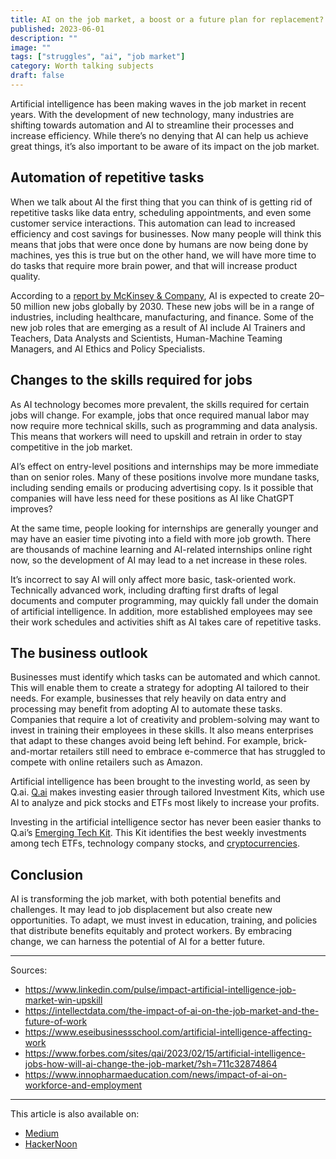 ```yaml
---
title: AI on the job market, a boost or a future plan for replacement?
published: 2023-06-01
description: ""
image: ""
tags: ["struggles", "ai", "job market"]
category: Worth talking subjects
draft: false
---
```


Artificial intelligence has been making waves in the job market in recent years. With the development of new technology, many industries are shifting towards automation and AI to streamline their processes and increase efficiency. While there’s no denying that AI can help us achieve great things, it’s also important to be aware of its impact on the job market.

## Automation of repetitive tasks
When we talk about AI the first thing that you can think of is getting rid of repetitive tasks like data entry, scheduling appointments, and even some customer service interactions. This automation can lead to increased efficiency and cost savings for businesses. Now many people will think this means that jobs that were once done by humans are now being done by machines, yes this is true but on the other hand, we will have more time to do tasks that require more brain power, and that will increase product quality.

According to a [report by McKinsey & Company](https://www.mckinsey.com/featured-insights/future-of-work/jobs-lost-jobs-gained-what-the-future-of-work-will-mean-for-jobs-skills-and-wages), AI is expected to create 20–50 million new jobs globally by 2030. These new jobs will be in a range of industries, including healthcare, manufacturing, and finance. Some of the new job roles that are emerging as a result of AI include AI Trainers and Teachers, Data Analysts and Scientists, Human-Machine Teaming Managers, and AI Ethics and Policy Specialists.

## Changes to the skills required for jobs
As AI technology becomes more prevalent, the skills required for certain jobs will change. For example, jobs that once required manual labor may now require more technical skills, such as programming and data analysis. This means that workers will need to upskill and retrain in order to stay competitive in the job market.

AI’s effect on entry-level positions and internships may be more immediate than on senior roles. Many of these positions involve more mundane tasks, including sending emails or producing advertising copy. Is it possible that companies will have less need for these positions as AI like ChatGPT improves?

At the same time, people looking for internships are generally younger and may have an easier time pivoting into a field with more job growth. There are thousands of machine learning and AI-related internships online right now, so the development of AI may lead to a net increase in these roles.

It’s incorrect to say AI will only affect more basic, task-oriented work. Technically advanced work, including drafting first drafts of legal documents and computer programming, may quickly fall under the domain of artificial intelligence. In addition, more established employees may see their work schedules and activities shift as AI takes care of repetitive tasks.

## The business outlook
Businesses must identify which tasks can be automated and which cannot. This will enable them to create a strategy for adopting AI tailored to their needs. For example, businesses that rely heavily on data entry and processing may benefit from adopting AI to automate these tasks. Companies that require a lot of creativity and problem-solving may want to invest in training their employees in these skills. It also means enterprises that adapt to these changes avoid being left behind. For example, brick-and-mortar retailers still need to embrace e-commerce that has struggled to compete with online retailers such as Amazon.

Artificial intelligence has been brought to the investing world, as seen by Q.ai. [Q.ai](https://refer.tryq.ai/7u2YpdYVcxb) makes investing easier through tailored Investment Kits, which use AI to analyze and pick stocks and ETFs most likely to increase your profits.

Investing in the artificial intelligence sector has never been easier thanks to Q.ai’s [Emerging Tech Kit](https://learn.tryq.ai/blog/emerging-tech-kit?utm_campaign=Forbes&utm_medium=article&utm_source=Forbes). This Kit identifies the best weekly investments among tech ETFs, technology company stocks, and [cryptocurrencies](https://learn.tryq.ai/articles/cryptocurrency?utm_campaign=Forbes&utm_medium=article&utm_source=Forbes).

## Conclusion
AI is transforming the job market, with both potential benefits and challenges. It may lead to job displacement but also create new opportunities. To adapt, we must invest in education, training, and policies that distribute benefits equitably and protect workers. By embracing change, we can harness the potential of AI for a better future.

--------
Sources:
- https://www.linkedin.com/pulse/impact-artificial-intelligence-job-market-win-upskill
- https://intellectdata.com/the-impact-of-ai-on-the-job-market-and-the-future-of-work
- https://www.eseibusinessschool.com/artificial-intelligence-affecting-work
- https://www.forbes.com/sites/qai/2023/02/15/artificial-intelligence-jobs-how-will-ai-change-the-job-market/?sh=711c32874864
- https://www.innopharmaeducation.com/news/impact-of-ai-on-workforce-and-employment

-----------
This article is also available on:  
* [Medium](https://ayoub3bidi.medium.com/ai-on-the-job-market-a-boost-or-a-future-plan-for-replacement-a626c29aa272)
* [HackerNoon](https://hackernoon.com/ais-impact-on-jobs-automation-upskilling-and-new-opportunities)